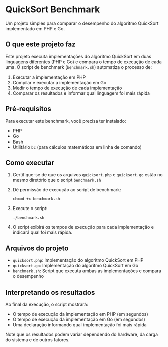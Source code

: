 # QuickSort Benchmark

Um projeto simples para comparar o desempenho do algoritmo QuickSort implementado em PHP e Go.

## O que este projeto faz

Este projeto executa implementações do algoritmo QuickSort em duas linguagens diferentes (PHP e Go) e compara o tempo de execução de cada uma. O script de benchmark (`benchmark.sh`) automatiza o processo de:

1. Executar a implementação em PHP
2. Compilar e executar a implementação em Go
3. Medir o tempo de execução de cada implementação
4. Comparar os resultados e informar qual linguagem foi mais rápida

## Pré-requisitos

Para executar este benchmark, você precisa ter instalado:

- PHP
- Go
- Bash
- Utilitário `bc` (para cálculos matemáticos em linha de comando)

## Como executar

1. Certifique-se de que os arquivos `quicksort.php` e `quicksort.go` estão no mesmo diretório que o script `benchmark.sh`

2. Dê permissão de execução ao script de benchmark:
   ```
   chmod +x benchmark.sh
   ```

3. Execute o script:
   ```
   ./benchmark.sh
   ```

4. O script exibirá os tempos de execução para cada implementação e indicará qual foi mais rápida.

## Arquivos do projeto

- `quicksort.php`: Implementação do algoritmo QuickSort em PHP
- `quicksort.go`: Implementação do algoritmo QuickSort em Go
- `benchmark.sh`: Script que executa ambas as implementações e compara o desempenho

## Interpretando os resultados

Ao final da execução, o script mostrará:
- O tempo de execução da implementação em PHP (em segundos)
- O tempo de execução da implementação em Go (em segundos)
- Uma declaração informando qual implementação foi mais rápida

Note que os resultados podem variar dependendo do hardware, da carga do sistema e de outros fatores.
